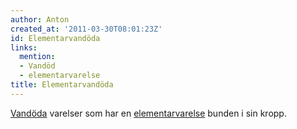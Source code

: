 ```yaml
---
author: Anton
created_at: '2011-03-30T08:01:23Z'
id: Elementarvandöda
links:
  mention:
  - Vandöd
  - elementarvarelse
title: Elementarvandöda
---
```


[Vandöda] varelser som har en [elementarvarelse] bunden i sin kropp.

  [Vandöda]: Vandöd
  [elementarvarelse]: elementarvarelse
